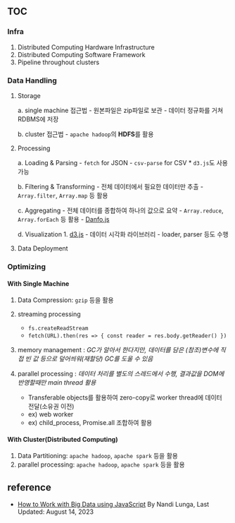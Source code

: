 ## TOC

### Infra

1. Distributed Computing Hardware Infrastructure
2. Distributed Computing Software Framework
3. Pipeline throughout clusters

### Data Handling

1. Storage

    a. single machine 접근법
        - 원본파일은 zip파일로 보관
        - 데이터 정규화를 거쳐 RDBMS에 저장

    b. cluster 접근법
        - `apache hadoop`의 **HDFS**를 활용

2. Processing

    a. Loading & Parsing
        - `fetch` for JSON
        - `csv-parse` for CSV
        * `d3.js`도 사용 가능

    b. Filtering & Transforming
        - 전체 데이터에서 필요한 데이터만 추출
        - `Array.filter`, `Array.map` 등 활용

    c. Aggregating
        - 전체 데이터를 종합하여 하나의 값으로 요약
        - `Array.reduce`, `Array.forEach` 등 활용
        - [Danfo.js](/Programing/workflows/big_data_engineering/danfoJs.md)

    d. Visualization
        1. [d3.js](https://d3js.org/)
            - 데이터 시각화 라이브러리
            - loader, parser 등도 수행

3. Data Deployment

### Optimizing

#### With Single Machine

1. Data Compression: `gzip` 등을 활용
2. streaming processing
    - `fs.createReadStream`
    - `fetch(URL).then(res => { const reader = res.body.getReader() })`
3. memory management
  : _GC가 알아서 한다지만, 데이터를 담은 (참조)변수에 직접 빈 값 등으로 덮어씌워(재할당) GC를 도울 수 있음_
4. parallel processing
  : _데이터 처리를 별도의 스레드에서 수행, 결과값을 DOM에 반영할때만 main thread 활용_

    - Transferable objects를 활용하여 zero-copy로 worker thread에 데이터 전달(소유권 이전)
    - ex) web worker
    - ex) child_process, Promise.all 조합하여 활용

#### With Cluster(Distributed Computing)

1. Data Partitioning: `apache hadoop`, `apache spark` 등을 활용
2. parallel processing: `apache hadoop`, `apache spark` 등을 활용



## reference

- [How to Work with Big Data using JavaScript](https://www.squash.io/how-to-work-with-big-data-using-javascript/) By Nandi Lunga, Last Updated: August 14, 2023

